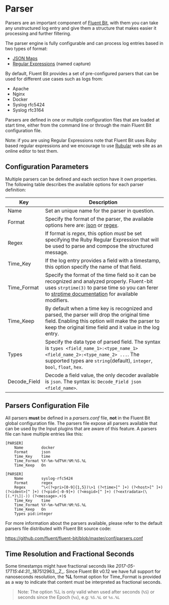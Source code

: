 # Parser

Parsers are an important component of [Fluent Bit](http://fluentbit.io), with them you can take any unstructured log entry and give them a structure that makes easier it processing and further filtering.

The parser engine is fully configurable and can process log entries based in two types of format:

- [JSON Maps](json.md)
- [Regular Expressions](regular_expression.md) (named capture)

By default, Fluent Bit provides a set of pre-configured parsers that can be used for different use cases such as logs from:

- Apache
- Nginx
- Docker
- Syslog rfc5424
- Syslog rfc3164

Parsers are defined in one or multiple configuration files that are loaded at start time, either from the command line or through the main Fluent Bit configuration file.

Note: if you are using Regular Expressions note that Fluent Bit uses Ruby based regular expressions and we encourage to use [Rubular](http://www.rubular.com) web site as an online editor to test them.

## Configuration Parameters

Multiple parsers can be defined and each section have it own properties. The following table describes the available options for each parser definition:

| Key         | Description                                            |
|-------------|--------------------------------------------------------|
| Name        | Set an unique name for the parser in question.         |
| Format      | Specify the format of the parser, the available options here are: [json](json.md) or [regex](regular_expression.md). |
| Regex       | If format is _regex_, this option _must_ be set specifying the Ruby Regular Expression that will be used to parse and compose the structured message. |
| Time\_Key    | If the log entry provides a field with a timestamp, this option specify the name of that field. |
| Time\_Format | Specify the format of the time field so it can be recognized and analyzed properly. Fluent-bit uses `strptime(3)` to parse time so you can ferer to [strptime documentation](https://linux.die.net/man/3/strptime) for available modifiers.|
| Time_Keep    | By default when a time key is recognized and parsed, the parser will drop the original time field. Enabling this option will make the parser to keep the original time field and it value in the log entry. |
| Types        | Specify the data type of parsed field. The syntax is `types <field_name_1>:<type_name_1> <field_name_2>:<type_name_2> ...`. The supported types are `string`(default), `integer`, `bool`, `float`, `hex`.|
| Decode_Field | Decode a field value, the only decoder available is `json`. The syntax is: `Decode_Field json <field_name>`.

## Parsers Configuration File

All parsers __must__ be defined in a _parsers.conf_ file, __not__ in the Fluent Bit global configuration file. The parsers file expose all parsers available that can be used by the Input plugins that are aware of this feature. A parsers file can have multiple entries like this:

```
[PARSER]
    Name        docker
    Format      json
    Time_Key    time
    Time_Format %Y-%m-%dT%H:%M:%S.%L
    Time_Keep   On

[PARSER]
    Name        syslog-rfc5424
    Format      regex
    Regex       ^\<(?<pri>[0-9]{1,5})\>1 (?<time>[^ ]+) (?<host>[^ ]+) (?<ident>[^ ]+) (?<pid>[-0-9]+) (?<msgid>[^ ]+) (?<extradata>(\[(.*)\]|-)) (?<message>.+)$
    Time_Key    time
    Time_Format %Y-%m-%dT%H:%M:%S.%L
    Time_Keep   On
    Types pid:integer
```

For more information about the parsers available, please refer to the default parsers file distributed with Fluent Bit source code:

https://github.com/fluent/fluent-bit/blob/master/conf/parsers.conf

## Time Resolution and Fractional Seconds

Some timestamps might have fractional seconds like _2017-05-17T15:44:31__.187512963__Z_. Since Fluent Bit v0.12 we have full support for nanoseconds resolution, the __%L__ format option for Time\_Format is provided as a way to indicate that content must be interpreted as fractional seconds.

> Note: The option %L is only valid when used after seconds (`%S`) or seconds since the Epoch (`%s`), e.g: `%S.%L` or `%s.%L`
